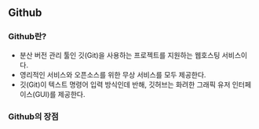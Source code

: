 ## Github
### Github란?
- 분산 버전 관리 툴인 깃(Git)을 사용하는 프로젝트를 지원하는 웹호스팅 서비스이다.
- 영리적인 서비스와 오픈소스를 위한 무상 서비스를 모두 제공한다.
- 깃(Git)이 텍스트 명령어 입력 방식인데 반해, 깃허브는 화려한 그래픽 유저 인터페이스(GUI)를 제공한다.

### Github의 장점

